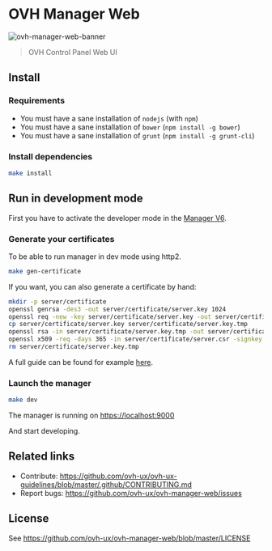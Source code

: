 # OVH Manager Web

![ovh-manager-web-banner](https://user-images.githubusercontent.com/428384/29673217-d57c0e30-88ee-11e7-843d-f787a17ee2e8.png)

> OVH Control Panel Web UI

## Install

### Requirements

* You must have a sane installation of ``nodejs`` (with ``npm``)
* You must have a sane installation of ``bower`` (``npm install -g bower``)
* You must have a sane installation of ``grunt`` (``npm install -g grunt-cli``)

### Install dependencies

```bash
make install
```

## Run in development mode

First you have to activate the developer mode in the [Manager V6](https://www.ovh.com/manager/dedicated/#/useraccount/advanced).

### Generate your certificates

To be able to run manager in dev mode using http2.

```bash
make gen-certificate
```

If you want, you can also generate a certificate by hand:

```bash
mkdir -p server/certificate
openssl genrsa -des3 -out server/certificate/server.key 1024
openssl req -new -key server/certificate/server.key -out server/certificate/server.csr
cp server/certificate/server.key server/certificate/server.key.tmp
openssl rsa -in server/certificate/server.key.tmp -out server/certificate/server.key
openssl x509 -req -days 365 -in server/certificate/server.csr -signkey server/certificate/server.key -out server/certificate/server.crt
rm server/certificate/server.key.tmp
```

A full guide can be found for example [here](https://www.akadia.com/services/ssh_test_certificate.html).

### Launch the manager

```bash
make dev
```

The manager is running on [https://localhost:9000](https://localhost:9000)

And start developing.

## Related links

 * Contribute: https://github.com/ovh-ux/ovh-ux-guidelines/blob/master/.github/CONTRIBUTING.md
 * Report bugs: https://github.com/ovh-ux/ovh-manager-web/issues

## License

See https://github.com/ovh-ux/ovh-manager-web/blob/master/LICENSE
